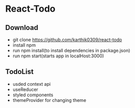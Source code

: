# React-Todo

## Download
*   git clone https://github.com/karthik0309/react-todo
*   install npm
*   run npm install(to install dependencies in package.json)
*   run npm start(starts app in localHost:3000)
## TodoList
* usded context api
* useReducer
* styled components
* themeProvider for changing theme